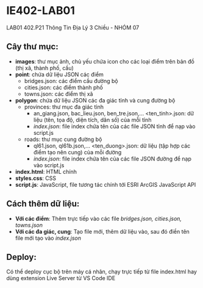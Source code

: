# IE402-LAB01
LAB01 402.P21 Thông Tin Địa Lý 3 Chiều - NHÓM 07

## Cây thư mục:
  - **images**: thư mục ảnh, chủ yếu chứa icon cho các loại điểm trên bản đồ (thị xã, thành phố, cầu)
  - **point**: chứa dữ liệu JSON các điểm
    + bridges.json: các điểm cầu đường bộ
    + cities.json: các điểm thành phố
    + towns.json: các điểm thị xã
  - **polygon**: chứa dữ liệu JSON các đa giác tỉnh và cung đường bộ
    + provinces: thư mục đa giác tỉnh
      * an_giang.json, bac_lieu.json, ben_tre.json,... <ten_tinh>.json: dữ liệu (tên, tọa độ, diện tích, dân số) của mỗi tỉnh
      * _index.json_: file index chứa tên của các file JSON tỉnh để nạp vào script.js
    + roads: thư mục cung đường bộ
      * ql61.json, ql61b.json,... <ten_duong>.json: dữ liệu (tập hợp các điểm tạo nên cung) của mỗi đường
      * _index.json_: file index chứa tên của các file JSON đường để nạp vào script.js
  - **index.html**: HTML chính
  - **styles.css**: CSS
  - **script.js**: JavaScript, file tương tác chính tới ESRI ArcGIS JavaScript API

## Cách thêm dữ liệu:
- **Với các điểm**: Thêm trực tiếp vào các file _bridges.json, cities.json, towns.json_   
- **Với các đa giác, cung**: Tạo file mới, thêm dữ liệu vào, sau đó điền tên file mới tạo vào _index.json_

## Deploy:
Có thể deploy cục bộ trên máy cá nhân, chạy trực tiếp từ file index.html hay dùng extension Live Server từ VS Code IDE